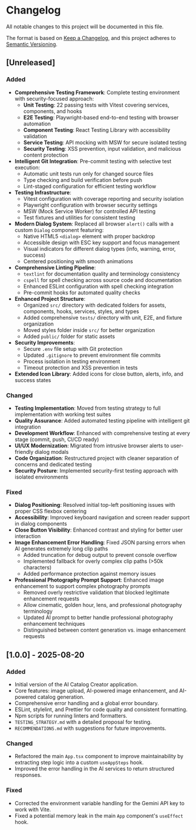 # Changelog

All notable changes to this project will be documented in this file.

The format is based on [Keep a Changelog](https://keepachangelog.com/en/1.0.0/),
and this project adheres to [Semantic Versioning](https://semver.org/spec/v2.0.0.html).

## [Unreleased]

### Added

- **Comprehensive Testing Framework**: Complete testing environment with security-focused approach:
  - **Unit Testing**: 22 passing tests with Vitest covering services, components, and hooks
  - **E2E Testing**: Playwright-based end-to-end testing with browser automation
  - **Component Testing**: React Testing Library with accessibility validation
  - **Service Testing**: API mocking with MSW for secure isolated testing
  - **Security Testing**: XSS prevention, input validation, and malicious content protection
- **Intelligent Git Integration**: Pre-commit testing with selective test execution:
  - Automatic unit tests run only for changed source files
  - Type checking and build verification before push
  - Lint-staged configuration for efficient testing workflow
- **Testing Infrastructure**:
  - Vitest configuration with coverage reporting and security isolation
  - Playwright configuration with browser security settings
  - MSW (Mock Service Worker) for controlled API testing
  - Test fixtures and utilities for consistent testing
- **Modern Dialog System**: Replaced all browser `alert()` calls with a custom `Dialog` component featuring:
  - Native HTML5 `<dialog>` element with proper backdrop
  - Accessible design with ESC key support and focus management
  - Visual indicators for different dialog types (info, warning, error, success)
  - Centered positioning with smooth animations
- **Comprehensive Linting Pipeline**:
  - `textlint` for documentation quality and terminology consistency
  - `cspell` for spell checking across source code and documentation
  - Enhanced ESLint configuration with spell checking integration
  - Pre-commit hooks for automated quality checks
- **Enhanced Project Structure**:
  - Organized `src/` directory with dedicated folders for assets, components, hooks, services, styles, and types
  - Added comprehensive `tests/` directory with unit, E2E, and fixture organization
  - Moved styles folder inside `src/` for better organization
  - Added `public/` folder for static assets
- **Security Improvements**:
  - Secure `.env` file setup with Git protection
  - Updated `.gitignore` to prevent environment file commits
  - Process isolation in testing environment
  - Timeout protection and XSS prevention in tests
- **Extended Icon Library**: Added icons for close button, alerts, info, and success states

### Changed

- **Testing Implementation**: Moved from testing strategy to full implementation with working test suites
- **Quality Assurance**: Added automated testing pipeline with intelligent git integration
- **Development Workflow**: Enhanced with comprehensive testing at every stage (commit, push, CI/CD ready)
- **UI/UX Modernization**: Migrated from intrusive browser alerts to user-friendly dialog modals
- **Code Organization**: Restructured project with cleaner separation of concerns and dedicated testing
- **Security Posture**: Implemented security-first testing approach with isolated environments

### Fixed

- **Dialog Positioning**: Resolved initial top-left positioning issues with proper CSS flexbox centering
- **Accessibility**: Improved keyboard navigation and screen reader support in dialog components
- **Close Button Visibility**: Enhanced contrast and styling for better user interaction
- **Image Enhancement Error Handling**: Fixed JSON parsing errors when AI generates extremely long clip paths
  - Added truncation for debug output to prevent console overflow
  - Implemented fallback for overly complex clip paths (>50k characters)
  - Added performance protection against memory issues
- **Professional Photography Prompt Support**: Enhanced image enhancement to support complex photography prompts
  - Removed overly restrictive validation that blocked legitimate enhancement requests
  - Allow cinematic, golden hour, lens, and professional photography terminology
  - Updated AI prompt to better handle professional photography enhancement techniques
  - Distinguished between content generation vs. image enhancement requests

## [1.0.0] - 2025-08-20

### Added

- Initial version of the AI Catalog Creator application.
- Core features: image upload, AI-powered image enhancement, and AI-powered catalog generation.
- Comprehensive error handling and a global error boundary.
- ESLint, stylelint, and Prettier for code quality and consistent formatting.
- Npm scripts for running linters and formatters.
- `TESTING_STRATEGY.md` with a detailed proposal for testing.
- `RECOMMENDATIONS.md` with suggestions for future improvements.

### Changed

- Refactored the main `App.tsx` component to improve maintainability by extracting step logic into a custom `useAppSteps` hook.
- Improved the error handling in the AI services to return structured responses.

### Fixed

- Corrected the environment variable handling for the Gemini API key to work with Vite.
- Fixed a potential memory leak in the main `App` component's `useEffect` hook.
